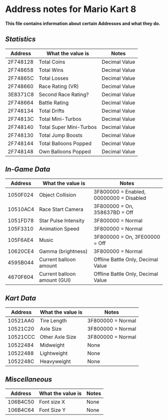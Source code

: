 # Address notes for Mario Kart 8
#### This file contains information about certain Addresses and what they do.

## _Statistics_
|Address |   What the value is   | Notes
|--------|-----------------------|----------
|2F748128|Total Coins            |Decimal Value
|2F748658|Total Wins             |Decimal Value
|2F74865C|Total Losses           |Decimal Value
|2F748660|Race Rating (VR)       |Decimal Value
|3E8371C8|Second Race Rating?    |Decimal Value
|2F748664|Battle Rating          |Decimal Value
|2F748134|Total Drifts           |Decimal Value
|2F74813C|Total Mini-Turbos      |Decimal Value
|2F748140|Total Super Mini-Turbos|Decimal Value
|2F748130|Total Jump Boosts      |Decimal Value
|2F748144|Total Balloons Popped  |Decimal Value
|2F748148|Own Balloons Popped    |Decimal Value

## _In-Game Data_
|Address |   What the value is        | Notes
|--------|----------------------------|----------
|1050F024|Object Collision            |3F800000 = Enabled, 00000000 = Disabled
|10510AC4|Race Start Camera           |3F800000 = On, 358637BD = Off
|1051FD78|Star Pulse Intensity        |3F800000 = Normal
|105F3310|Animation Speed             |3F800000 = Normal
|105F6AE4|Music                       |3F800000 = On, 3FE00000 = Off
|10620CE4|Gamma (brightness)          |3F800000 = Normal
|4595B044|Current balloon amount      |Offline Battle Only, Decimal Value
|4670F604|Current balloon amount (GUI)|Offline Battle Only, Decimal Value

## _Kart Data_
|Address |What the value is| Notes
|--------|-----------------|----------
|10521AA0|Tire Length      |3F800000 = Normal
|10521C20|Axle Size        |3F800000 = Normal
|10521CCC|Other Axle Size  |3F800000 = Normal
|10522484|Midweight        |None
|10522488|Lightweight      |None
|1052248C|Heavyweight      |None

## _Miscellaneous_
|Address |What the value is| Notes
|--------|-----------------|----------
|106B4C50|Font size X      |None
|106B4C64|Font Size Y      |None

